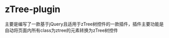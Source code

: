 zTree-plugin
============

主要是编写了一款基于jQuery且适用于zTree树控件的一款插件，插件主要功能是自动将页面内所有class为ztree的元素转换为zTree树控件
